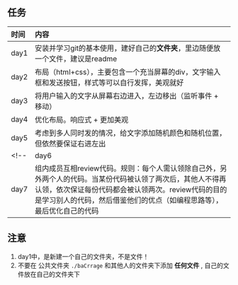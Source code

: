 
## 任务
|时间|内容|
|:---|:---|
|day1|安装并学习git的基本使用，建好自己的**文件夹**，里边随便放一个文件，建议是readme|
|day2|布局（html+css），主要包含一个充当屏幕的div，文字输入框和发送按钮，样式等可以自行发挥，美观就好|
|day3|将用户输入的文字从屏幕右边进入，左边移出（监听事件 + 移动）|
|day4|优化布局。响应式 + 更加美观|
|day5|考虑到多人同时发的情况，给文字添加随机颜色和随机位置，但依然要保证右进左出|
<!-- |day6|经过前四天的努力，一个基本的弹幕已经好了。接下来，怎么让它更好用呢？假如另一个人，要在一个正式的项目复用你的弹幕组件，你打算让他怎么用？也就是怎样封装这个弹幕，让它更易用？用的更广泛？|
|day7|组内成员互相review代码。规则：每个人需认领除自己外，另外两个人的代码。当某份代码被认领了两次后，其他人不得再认领，依次保证每份代码都会被认领两次。review代码的目的是学习别人的代码，然后借鉴他们的优点（如编程思路等），最后优化自己的代码| -->

## 注意
1. day1中，是新建一个自己的文件夹，不是文件！
2. 不要在 公共文件夹 `./baCrrage` 和其他人的文件夹下添加 **任何文件** , 自己的文件放在自己的文件夹下

